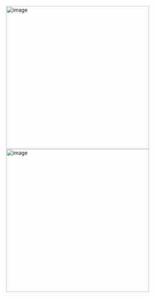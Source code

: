 <img width="389" alt="image" src="https://github.com/user-attachments/assets/dd0e4ffd-cfa8-45bd-b194-c76baf6742b4">
<img width="389" alt="image" src="https://github.com/user-attachments/assets/b8047086-ae0f-4d6b-93bc-db7c7a0f160b">
